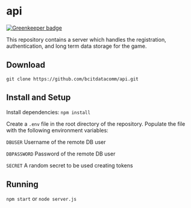 # api

[![Greenkeeper badge](https://badges.greenkeeper.io/bcitdatacomm/api.svg)](https://greenkeeper.io/)

This repository contains a server which handles the registration, authentication, and long term data storage for the game. 

## Download
`git clone https://github.com/bcitdatacomm/api.git`

## Install and Setup
Install dependencies:
`npm install`

Create a `.env` file in the root directory of the repository. Populate the file with the following environment variables: 

`DBUSER` Username of the remote DB user

`DBPASSWORD` Password of the remote DB user

`SECRET` A random secret to be used creating tokens

## Running
`npm start` or `node server.js`